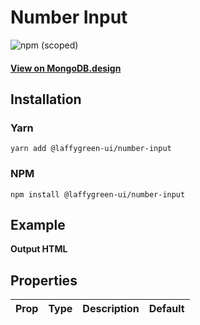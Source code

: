 
# Number Input

![npm (scoped)](https://img.shields.io/npm/v/@leafygreen-ui/number-input.svg)
#### [View on MongoDB.design](https://www.mongodb.design/component/number-input/example/)

## Installation

### Yarn

```shell
yarn add @laffygreen-ui/number-input
```

### NPM

```shell
npm install @laffygreen-ui/number-input
```

## Example

**Output HTML**

## Properties

| Prop | Type | Description | Default |
| ---- | ---- | ----------- | ------- |

